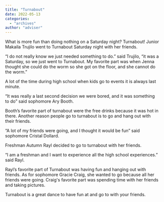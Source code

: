```yaml
---
title: "Turnabout"
date: 2022-05-13
categories: 
  - "archives"
author: "adviser"
---
```


What is more fun than doing nothing on a Saturday night? Turnabout! Junior Makaila Trujilo went to Turnabout Saturday night with her friends.

“I do not really know we just needed something to do.” said Trujilo, “it was a Saturday, so we just went to Turnabout. My favorite part was when Jenna thought she could do the worm so she got on the floor, and she cannot do the worm.”

A lot of the time during high school when kids go to events it is always last minute.

“It was really a last second decision we were bored, and it was something to do” said sophomore Ary Booth.

Booth’s favorite part of turnabout were the free drinks because it was hot in there. Another reason people go to turnabout is to go and hang out with their friends.

“A lot of my friends were going, and I thought it would be fun” said sophomore Cristal Dollard.

Freshman Autumn Rayl decided to go to turnabout with her friends.

“I am a freshman and I want to experience all the high school experiences.” said Rayl.

Rayl’s favorite part of Turnabout was having fun and hanging out with friends. As for sophomore Gracie Craig, she wanted to go because all her friends were going. Craig's favorite part was spending time with her friends and taking pictures. 

Turnabout is a great dance to have fun at and go to with your friends.
